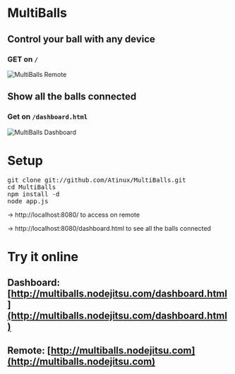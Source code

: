 # MultiBalls

## Control your ball with any device

### GET on `/`

![MultiBalls Remote](http://i42.tinypic.com/m8eg6e.jpg)

## Show all the balls connected

### Get on `/dashboard.html`

![MultiBalls Dashboard](http://i44.tinypic.com/mc88w7.png)

# Setup

<pre>
git clone git://github.com/Atinux/MultiBalls.git
cd MultiBalls
npm install -d
node app.js
</pre>

-> http://localhost:8080/ to access on remote

-> http://localhost:8080/dashboard.html to see all the balls connected

# Try it online

## Dashboard: [http://multiballs.nodejitsu.com/dashboard.html](http://multiballs.nodejitsu.com/dashboard.html)

## Remote: [http://multiballs.nodejitsu.com](http://multiballs.nodejitsu.com)